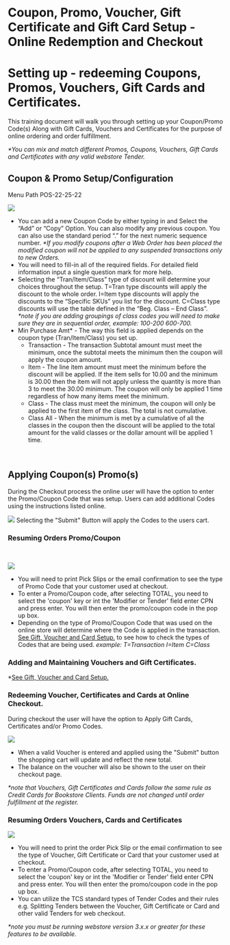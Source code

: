 # Coupon, Promo, Voucher, Gift Certificate and Gift Card Setup - Online Redemption and Checkout

<PageHeader />

# Setting up - redeeming Coupons, Promos, Vouchers, Gift Cards and Certificates.

This training document will walk you through setting up your Coupon/Promo Code(s) Along with Gift Cards, Vouchers and Certificates for the purpose of online ordering and order fulfillment.

_\*You can mix and match different Promos, Coupons, Vouchers, Gift Cards and Certificates with any valid webstore Tender._

## Coupon & Promo Setup/Configuration

Menu Path POS-22-25-22

![](./Coupon-Parameters.jpg)

- You can add a new Coupon Code by either typing in and Select the “Add” or “Copy” Option. You can also modify any previous coupon. You can also use the standard period “.” for the next numeric sequence number. _\*If you modify coupons after a Web Order has been placed the modified coupon will not be applied to any suspended transactions only to new Orders._
- You will need to fill-in all of the required fields. For detailed field information input a single question mark for more help.
- Selecting the “Tran/Item/Class” type of discount will determine your choices throughout the setup. T=Tran type discounts will apply the discount to the whole order. I=Item type discounts will apply the discounts to the “Specific SKUs” you list for the discount. C=Class type discounts will use the table defined in the “Beg. Class – End Class”. _\*note if you are adding groupings of class codes you will need to make sure they are in sequential order, example: 100-200 600-700._
- Min Purchase Amt\* - The way this field is applied depends on the coupon type (Tran/Item/Class) you set up.
    - Transaction - The transaction Subtotal amount must meet the minimum, once the subtotal meets the minimum then the coupon will apply the coupon amount.
    - Item - The line item amount must meet the minimum before the discount will be applied. If the item sells for 10.00 and the minimum is 30.00 then the item will not apply unless the quantity is more than 3 to meet the 30.00 minimum. The coupon will only be applied 1 time regardless of how many items meet the minimum.
    - Class - The class must meet the minimum, the coupon will only be applied to the first item of the class. The total is not cumulative.
    - Class All - When the minimum is met by a cumulative of all the classes in the coupon then the discount will be applied to the total amount for the valid classes or the dollar amount will be applied 1 time.

 

## Applying Coupon(s) Promo(s)

During the Checkout process the online user will have the option to enter the Promo/Coupon Code that was setup. Users can add additional Codes using the instructions listed online.

![](./Coupon-Web-Checkout.jpg) Selecting the "Submit" Button will apply the Codes to the users cart.

### Resuming Orders Promo/Coupon

 

![](./Coupon-Web-Resume-Order-email.jpg)

- You will need to print Pick Slips or the email confirmation to see the type of Promo Code that your customer used at checkout.
- To enter a Promo/Coupon code, after selecting TOTAL, you need to select the 'coupon' key or int the 'Modifier or Tender' field enter CPN and press enter. You will then enter the promo/coupon code in the pop up box.
- Depending on the type of Promo/Coupon Code that was used on the online store will determine where the Code is applied in the transaction. [See Gift, Voucher and Card Setup.](http://tcs-training-wp.azurewebsites.net/dwkb/vouchers-setup/) to see how to check the types of Codes that are being used. _example: T=Transaction I=Item C=Class_

### Adding and Maintaining Vouchers and Gift Certificates.

\*[See Gift, Voucher and Card Setup.](http://tcs-training-wp.azurewebsites.net/dwkb/vouchers-setup/)

### Redeeming Voucher, Certificates and Cards at Online Checkout.

During checkout the user will have the option to Apply Gift Cards, Certificates and/or Promo Codes.

![](./Voucher-gift-card-online-checkout.jpg)

- When a valid Voucher is entered and applied using the "Submit" button the shopping cart will update and reflect the new total.
- The balance on the voucher will also be shown to the user on their checkout page.

_\*note that Vouchers, Gift Certificates and Cards follow the same rule as Credit Cards for Bookstore Clients. Funds are not changed until order fulfillment at the register._

### Resuming Orders Vouchers, Cards and Certificates

![](./Voucher-gift-card-online-resume.jpg)

- You will need to print the order Pick Slip or the email confirmation to see the type of Voucher, Gift Certificate or Card that your customer used at checkout.
- To enter a Promo/Coupon code, after selecting TOTAL, you need to select the 'coupon' key or int the 'Modifier or Tender' field enter CPN and press enter. You will then enter the promo/coupon code in the pop up box.
- You can utilize the TCS standard types of Tender Codes and their rules e.g. Splitting Tenders between the Voucher, Gift Certificate or Card and other valid Tenders for web checkout.

_\*note you must be running webstore version 3.x.x or greater for these features to be available._

<PageFooter />
